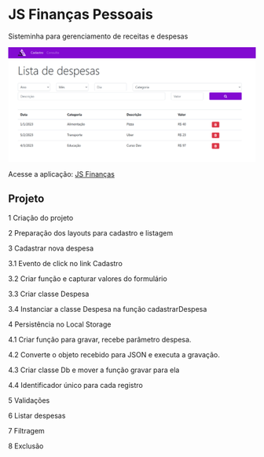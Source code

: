 # JS Finanças Pessoais
Sisteminha para gerenciamento de receitas e despesas

![JS Finanças](https://github.com/joselinosantos/js-financas/blob/main/img/financas.png)

Acesse a aplicação: [JS Finanças](https://desenvolvedorjs.com/projetos/js-financas/)
## Projeto
1 Criação do projeto

2 Preparação dos layouts para cadastro e listagem

3 Cadastrar nova despesa

3.1 Evento de click no link Cadastro

3.2 Criar função e capturar valores do formulário

3.3 Criar classe Despesa

3.4 Instanciar a classe Despesa na função cadastrarDespesa

4 Persistência no Local Storage

4.1 Criar função para gravar, recebe parâmetro despesa.

4.2 Converte o objeto recebido para JSON e executa a gravação.

4.3 Criar classe Db e mover a função gravar para ela

4.4 Identificador único para cada registro

5 Validações

6 Listar despesas

7 Filtragem

8 Exclusão